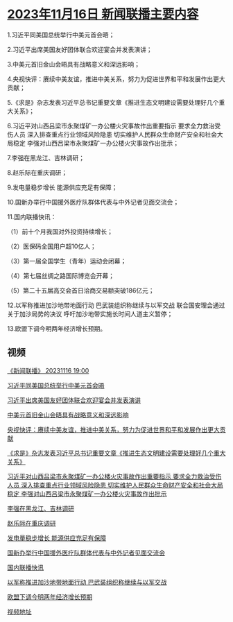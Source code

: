 # [2023年11月16日 新闻联播主要内容](https://tv.cctv.com/lm/xwlb/day/20231116.shtml)

1.习近平同美国总统举行中美元首会晤；

2.习近平出席美国友好团体联合欢迎宴会并发表演讲；

3.中美元首旧金山会晤具有战略意义和深远影响；

4.央视快评：赓续中美友谊，推进中美关系，努力为促进世界和平和发展作出更大贡献；

5.《求是》杂志发表习近平总书记重要文章《推进生态文明建设需要处理好几个重大关系》；

6.习近平对山西吕梁市永聚煤矿一办公楼火灾事故作出重要指示 要求全力救治受伤人员 深入排查重点行业领域风险隐患 切实维护人民群众生命财产安全和社会大局稳定 李强对山西吕梁市永聚煤矿一办公楼火灾事故作出批示；

7.李强在黑龙江、吉林调研；

8.赵乐际在重庆调研；

9.发电量稳步增长 能源供应充足有保障；

10.国新办举行中国援外医疗队群体代表与中外记者见面交流会；

11.国内联播快讯：

（1）前十个月我国对外投资持续增长；

（2）医保码全国用户超10亿人；

（3）第一届全国学生（青年）运动会闭幕；

（4）第七届丝绸之路国际博览会开幕；

（5）第二十五届高交会首日洽商交易额突破186亿元；

12.以军称推进加沙地带地面行动 巴武装组织称继续与以军交战 联合国安理会通过关于加沙局势的决议 呼吁加沙地带实施长时间人道主义暂停；

13.欧盟下调今明两年经济增长预期。

## 视频

[《新闻联播》 20231116 19:00](https://tv.cctv.com/2023/11/16/VIDEUhqGzIdVWGv07Ef6C8qf231116.shtml)

[习近平同美国总统举行中美元首会晤](https://tv.cctv.com/2023/11/16/VIDEznwAhBiKqoK1UtWLs0sb231116.shtml)

[习近平出席美国友好团体联合欢迎宴会并发表演讲](https://tv.cctv.com/2023/11/16/VIDEo3eqKVd070EGo6C66ffP231116.shtml)

[中美元首旧金山会晤具有战略意义和深远影响](https://tv.cctv.com/2023/11/16/VIDEjPPtQgWZ1mwgox2RDT8x231116.shtml)

[央视快评：赓续中美友谊，推进中美关系，努力为促进世界和平和发展作出更大贡献](https://tv.cctv.com/2023/11/16/VIDEgEFVxBdu6jJ6BvO8W27f231116.shtml)

[《求是》杂志发表习近平总书记重要文章《推进生态文明建设需要处理好几个重大关系》](https://tv.cctv.com/2023/11/16/VIDEkcii7fSuIBJSArGydz5s231116.shtml)

[习近平对山西吕梁市永聚煤矿一办公楼火灾事故作出重要指示 要求全力救治受伤人员 深入排查重点行业领域风险隐患 切实维护人民群众生命财产安全和社会大局稳定 李强对山西吕梁市永聚煤矿一办公楼火灾事故作出批示](https://tv.cctv.com/2023/11/16/VIDE6Ilm4kUBnC1mSxjUWkQ9231116.shtml)

[李强在黑龙江、吉林调研](https://tv.cctv.com/2023/11/16/VIDEWUlS5AOKLsXyzBsLOIei231116.shtml)

[赵乐际在重庆调研](https://tv.cctv.com/2023/11/16/VIDEndaCymcBNNM1gCetil1c231116.shtml)

[发电量稳步增长 能源供应充足有保障](https://tv.cctv.com/2023/11/16/VIDEsu53deizaWutIacTDm1F231116.shtml)

[国新办举行中国援外医疗队群体代表与中外记者见面交流会](https://tv.cctv.com/2023/11/16/VIDE6G8KjKwKLe8CUzTYdpiv231116.shtml)

[国内联播快讯](https://tv.cctv.com/2023/11/16/VIDEkqYNMWvhCgWeLRY4Nhzc231116.shtml)

[以军称推进加沙地带地面行动 巴武装组织称继续与以军交战](https://tv.cctv.com/2023/11/16/VIDEzVREgykV9KlHtCRm4duj231116.shtml)

[欧盟下调今明两年经济增长预期](https://tv.cctv.com/2023/11/16/VIDEXtwkPpwab6OCpTDDLADq231116.shtml)

[视频地址](https://tv.cctv.com/lm/xwlb/day/20231116.shtml) 

